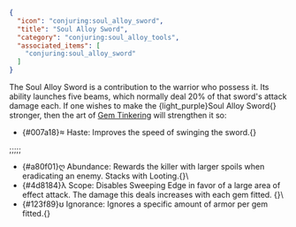 ```json
{
  "icon": "conjuring:soul_alloy_sword",
  "title": "Soul Alloy Sword",
  "category": "conjuring:soul_alloy_tools",
  "associated_items": [
    "conjuring:soul_alloy_sword"
  ]
}
```

The Soul Alloy Sword is a contribution to the warrior who possess it. Its ability launches five beams, which normally
deal 20% of that sword's attack damage each. If one wishes to make the {light_purple}Soul Alloy Sword{} stronger, then
the art of [Gem Tinkering](^conjuring:basics/basic_gem_tinkering) will strengthen it so:

- {#007a18}≈ Haste: Improves the speed of swinging the sword.{}

;;;;;

- {#a80f01}ღ Abundance: Rewards the killer with larger spoils when eradicating an enemy. Stacks with Looting.{}\
- {#4d8184}λ Scope: Disables Sweeping Edge in favor of a large area of effect attack. The damage this deals increases
  with each gem fitted. {}\
- {#123f89}ʊ Ignorance: Ignores a specific amount of armor per gem fitted.{}
